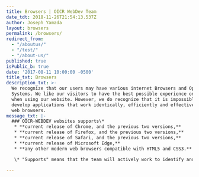 ```yaml
---
title: Browsers | OICR WebDev Team
date_tdt: 2018-11-26T21:54:13.537Z
author: Joseph Yamada
layout: browsers
permalink: /browsers/
redirect_from:
  - "/aboutus/"
  - "/test/"
  - "/about-us/"
published: true
isPublic_b: true
date: '2017-08-11 10:00:00 -0500'
title_txt: Browsers
description_txt: >-
  We recognize that our users may have various internet Browsers and Operating
  Systems. We like our visitors to have the best possible experience on the web
  when using our website. However, we do recognize that it is impossible to
  develop applications that work identically, efficiently and effectively on all
  web browsers. 
message_txt: |-
  ### OICR-WEBDEV websites supports\*
   * **current release of Chrome, and the previous two versions,**
   * **current release of Firefox, and the previous two versions,**
   * **current release of Safari, and the previous two versions,**
   * **current release of Microsoft Edge,**
   * **any other modern web browsers compatible with HTML5 and CSS3.**

   \* "Supports" means that the team will actively work to identify and fix bugs.

---
```


